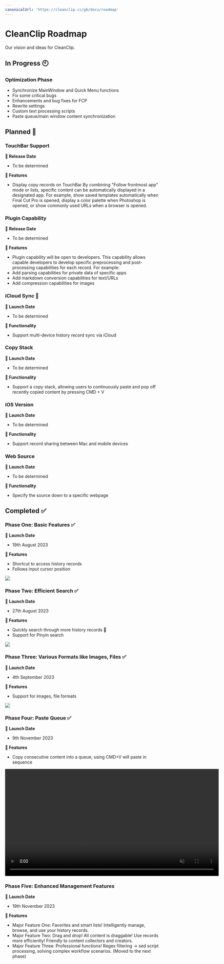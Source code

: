 ```yaml
---
canonicalUrl: 'https://cleanclip.cc/gb/docs/roadmap'
---
```


# CleanClip Roadmap
Our vision and ideas for CleanClip.

## In Progress 🕙
### Optimization Phase
- Synchronize MainWindow and Quick Menu functions
- Fix some critical bugs
- Enhancements and bug fixes for FCP
- Rewrite settings
- Custom text processing scripts
- Paste queue/main window content synchronization

## Planned 📅

### TouchBar Support
**📅 Release Date**
- To be determined

**🔧 Features**
- Display copy records on TouchBar
By combining "Follow frontmost app" mode or lists, specific content can be automatically displayed in a designated app. For example, show saved templates automatically when Final Cut Pro is opened, display a color palette when Photoshop is opened, or show commonly used URLs when a browser is opened.

### Plugin Capability
**📅 Release Date**
- To be determined

**🔧 Features**
- Plugin capability will be open to developers.
This capability allows capable developers to develop specific preprocessing and post-processing capabilities for each record.
For example:
- Add parsing capabilities for private data of specific apps
- Add markdown conversion capabilities for text/URLs
- Add compression capabilities for images

### iCloud Sync 📅
**📅 Launch Date**
- To be determined

**🔧 Functionality**
- Support multi-device history record sync via iCloud

### Copy Stack
**📅 Launch Date**
- To be determined

**🔧 Functionality**
- Support a copy stack, allowing users to continuously paste and pop off recently copied content by pressing CMD + V

### iOS Version
**📅 Launch Date**
- To be determined

**🔧 Functionality**
- Support record sharing between Mac and mobile devices

### Web Source
**📅 Launch Date**
- To be determined

**🔧 Functionality**
- Specify the source down to a specific webpage

## Completed ✅
### Phase One: Basic Features ✅

**📅 Launch Date**
- 19th August 2023

**🔧 Features**
- Shortcut to access history records
- Follows input cursor position

![](/images/roadmap/snap1.png)

### Phase Two: Efficient Search ✅

**📅 Launch Date**
- 27th August 2023

**🔧 Features**
- Quickly search through more history records 📝
- Support for Pinyin search

![](/images/roadmap/snap2.png)

### Phase Three: Various Formats like Images, Files ✅
**📅 Launch Date**
- 4th September 2023

**🔧 Features**
- Support for images, file formats

![](/images/roadmap/phase3.webp)

### Phase Four: Paste Queue ✅
**📅 Launch Date**
- 9th November 2023

**🔧 Features**
- Copy consecutive content into a queue, using CMD+V will paste in sequence

<video autoplay muted loop width=700>
    <source src="/videos/pastestack265.mp4" type="video/mp4">
    <iframe width="700" src="/videos/search.mp4" scrolling="no" border="0" frameborder="0" allow="autoplay; encrypted-media" allowfullscreen></iframe>
</video>


### Phase Five: Enhanced Management Features
**📅 Launch Date**
- 19th November 2023

**🔧 Features**
- Major Feature One: Favorites and smart lists! Intelligently manage, browse, and use your history records.
- Major Feature Two: Drag and drop! All content is draggable! Use records more efficiently! Friendly to content collectors and creators.
- Major Feature Three: Professional functions! Regex filtering → sed script processing, solving complex workflow scenarios. (Moved to the next phase)